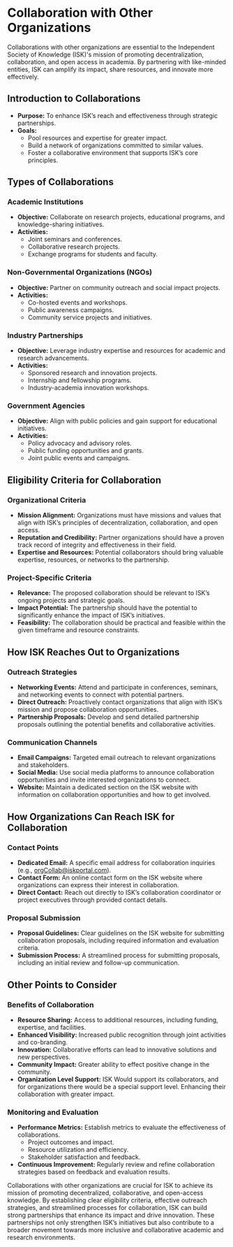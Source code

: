 # Collaboration with Other Organizations

Collaborations with other organizations are essential to the Independent Society of Knowledge (ISK)'s mission of promoting decentralization, collaboration, and open access in academia. By partnering with like-minded entities, ISK can amplify its impact, share resources, and innovate more effectively.

## Introduction to Collaborations

- **Purpose:** To enhance ISK’s reach and effectiveness through strategic partnerships.
- **Goals:**
    - Pool resources and expertise for greater impact.
    - Build a network of organizations committed to similar values.
    - Foster a collaborative environment that supports ISK’s core principles.

## Types of Collaborations

### Academic Institutions

- **Objective:** Collaborate on research projects, educational programs, and knowledge-sharing initiatives.
- **Activities:**
    - Joint seminars and conferences.
    - Collaborative research projects.
    - Exchange programs for students and faculty.

### Non-Governmental Organizations (NGOs)

- **Objective:** Partner on community outreach and social impact projects.
- **Activities:**
    - Co-hosted events and workshops.
    - Public awareness campaigns.
    - Community service projects and initiatives.

### Industry Partnerships

- **Objective:** Leverage industry expertise and resources for academic and research advancements.
- **Activities:**
    - Sponsored research and innovation projects.
    - Internship and fellowship programs.
    - Industry-academia innovation workshops.

### Government Agencies

- **Objective:** Align with public policies and gain support for educational initiatives.
- **Activities:**
    - Policy advocacy and advisory roles.
    - Public funding opportunities and grants.
    - Joint public events and campaigns.

## Eligibility Criteria for Collaboration

### Organizational Criteria

- **Mission Alignment:** Organizations must have missions and values that align with ISK’s principles of decentralization, collaboration, and open access.
- **Reputation and Credibility:** Partner organizations should have a proven track record of integrity and effectiveness in their field.
- **Expertise and Resources:** Potential collaborators should bring valuable expertise, resources, or networks to the partnership.

### Project-Specific Criteria

- **Relevance:** The proposed collaboration should be relevant to ISK’s ongoing projects and strategic goals.
- **Impact Potential:** The partnership should have the potential to significantly enhance the impact of ISK’s initiatives.
- **Feasibility:** The collaboration should be practical and feasible within the given timeframe and resource constraints.

## How ISK Reaches Out to Organizations

### Outreach Strategies

- **Networking Events:** Attend and participate in conferences, seminars, and networking events to connect with potential partners.
- **Direct Outreach:** Proactively contact organizations that align with ISK’s mission and propose collaboration opportunities.
- **Partnership Proposals:** Develop and send detailed partnership proposals outlining the potential benefits and collaborative activities.

### Communication Channels

- **Email Campaigns:** Targeted email outreach to relevant organizations and stakeholders.
- **Social Media:** Use social media platforms to announce collaboration opportunities and invite interested organizations to connect.
- **Website:** Maintain a dedicated section on the ISK website with information on collaboration opportunities and how to get involved.

## How Organizations Can Reach ISK for Collaboration

### Contact Points

- **Dedicated Email:** A specific email address for collaboration inquiries (e.g., orgCollab@iskportal.com).
- **Contact Form:** An online contact form on the ISK website where organizations can express their interest in collaboration.
- **Direct Contact:** Reach out directly to ISK’s collaboration coordinator or project executives through provided contact details.

### Proposal Submission

- **Proposal Guidelines:** Clear guidelines on the ISK website for submitting collaboration proposals, including required information and evaluation criteria.
- **Submission Process:** A streamlined process for submitting proposals, including an initial review and follow-up communication.

## Other Points to Consider

### Benefits of Collaboration

- **Resource Sharing:** Access to additional resources, including funding, expertise, and facilities.
- **Enhanced Visibility:** Increased public recognition through joint activities and co-branding.
- **Innovation:** Collaborative efforts can lead to innovative solutions and new perspectives.
- **Community Impact:** Greater ability to effect positive change in the community.
- **Organization Level Support:** ISK Would support its collaborators, and for organizations there would be a special support level. Enhancing their collaboration with greater impact.

### Monitoring and Evaluation

- **Performance Metrics:** Establish metrics to evaluate the effectiveness of collaborations.
    - Project outcomes and impact.
    - Resource utilization and efficiency.
    - Stakeholder satisfaction and feedback.
- **Continuous Improvement:** Regularly review and refine collaboration strategies based on feedback and evaluation results.



Collaborations with other organizations are crucial for ISK to achieve its mission of promoting decentralized, collaborative, and open-access knowledge. By establishing clear eligibility criteria, effective outreach strategies, and streamlined processes for collaboration, ISK can build strong partnerships that enhance its impact and drive innovation. These partnerships not only strengthen ISK’s initiatives but also contribute to a broader movement towards more inclusive and collaborative academic and research environments.